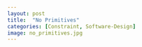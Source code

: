 ```yaml
---
layout: post
title:  "No Primitives"
categories: [Constraint, Software-Design]
image: no_primitives.jpg
---
```


